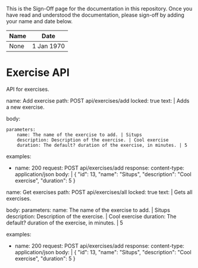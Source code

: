 <!-- sign-off-sheet:start -->
<!-- sign-off-cadence:1 month -->

This is the Sign-Off page for the documentation in this repository. Once you have read
and understood the documentation, please sign-off by adding your name and date below.

| Name          | Date            |
|--|--|
| None | 1 Jan 1970 |
<!-- sign-off-sheet:end -->

# Exercise API

API for exercises.

<api>
name: Add exercise
path: POST api/exercises/add
locked: true
text: |
    Adds a new exercise.

body:

    parameters:
        name: The name of the exercise to add. | Situps
        description: Description of the exercise. | Cool exercise
        duration: The default? duration of the exercise, in minutes. | 5

examples:
  - name: 200
    request: POST api/exercises/add
    response:
        content-type: application/json
        body: |
            {
                "id": 13,
                "name": "Situps",
                "description": "Cool exercise",
                "duration": 5
            }
</api>

<api>
name: Get exercises
path: POST api/exercises/all
locked: true
text: |
    Gets all exercises.

body:
    parameters:
        name: The name of the exercise to add. | Situps
        description: Description of the exercise. | Cool exercise
        duration: The default? duration of the exercise, in minutes. | 5

examples:
  - name: 200
    request: POST api/exercises/add
    response:
        content-type: application/json
        body: |
            {
                "id": 13,
                "name": "Situps",
                "description": "Cool exercise",
                "duration": 5
            }
</api>


